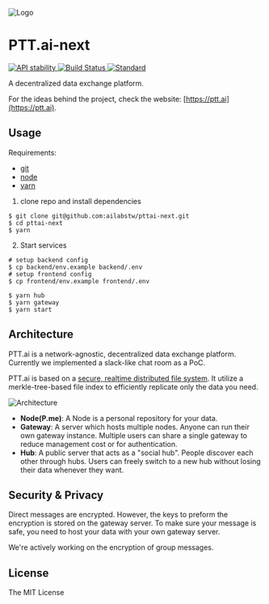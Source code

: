 ![Logo](https://raw.githubusercontent.com/ailabstw/pttai-next/master/github_assets/logo.png)

# PTT.ai-next

<!-- Stability -->
<a href="https://nodejs.org/api/documentation.html#documentation_stability_index">
<img src="https://img.shields.io/badge/stability-experimental-orange.svg?style=flat-square"
  alt="API stability" />
</a>

<!-- Build Status -->
<a href="https://travis-ci.org/choojs/choo">
<img src="https://travis-ci.org/ailabstw/pttai-next.svg?branch=master?style=flat-square"
  alt="Build Status" />
</a>

<!-- Standard -->
<a href="https://standardjs.com">
<img src="https://img.shields.io/badge/code%20style-standard-brightgreen.svg?style=flat-square"
  alt="Standard" />
</a>

A decentralized data exchange platform.

For the ideas behind the project, check the website: [https://ptt.ai](https://ptt.ai).

## Usage

Requirements:

* [git](https://git-scm.com)
* [node](https://nodejs.org/en/)
* [yarn](https://yarnpkg.com/zh-Hant/)

1. clone repo and install dependencies

```
$ git clone git@github.com:ailabstw/pttai-next.git
$ cd pttai-next
$ yarn
```

2. Start services

```
# setup backend config
$ cp backend/env.example backend/.env
# setup frontend config
$ cp frontend/env.example frontend/.env

$ yarn hub
$ yarn gateway
$ yarn start
```

## Architecture

PTT.ai is a network-agnostic, decentralized data exchange platform. Currently we implemented a slack-like chat room as a PoC.

PTT.ai is based on a [secure, realtime distributed file system](https://github.com/mafintosh/hyperdrive). It utilize a merkle-tree-based file index to efficiently replicate only the data you need.

![Architecture](https://raw.githubusercontent.com/ailabstw/pttai-next/master/github_assets/arch.png)

* **Node(P.me)**: A Node is a personal repository for your data.
* **Gateway**: A server which hosts multiple nodes. Anyone can run their own gateway instance. Multiple users can share a single gateway to reduce management cost or for authentication.
* **Hub**: A public server that acts as a "social hub". People discover each other through hubs. Users can freely switch to a new hub without losing their data whenever they want.

## Security & Privacy

Direct messages are encrypted. However, the keys to preform the encryption is stored on the gateway server. To make sure your message is safe, you need to host your data with your own gateway server.

We're actively working on the encryption of group messages.

## License

The MIT License
